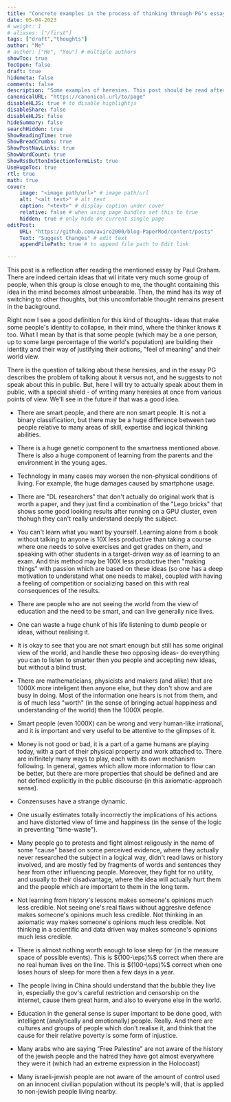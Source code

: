 ```yaml
---
title: "Concrete examples in the process of thinking through PG's essay "what you can't say""
date: 05-04-2023
# weight: 1
# aliases: ["/first"]
tags: ["draft","thoughts"]
author: "Me"
# author: ["Me", "You"] # multiple authors
showToc: true
TocOpen: false
draft: true
hidemeta: false
comments: false
description: "Some examples of heresies. This post should be read after reading Paul Graham's "What you can't say""
canonicalURL: "https://canonical.url/to/page"
disableHLJS: true # to disable highlightjs
disableShare: false
disableHLJS: false
hideSummary: false
searchHidden: true
ShowReadingTime: true
ShowBreadCrumbs: true
ShowPostNavLinks: true
ShowWordCount: true
ShowRssButtonInSectionTermList: true
UseHugoToc: true
rtl: true
math: true
cover:
    image: "<image path/url>" # image path/url
    alt: "<alt text>" # alt text
    caption: "<text>" # display caption under cover
    relative: false # when using page bundles set this to true
    hidden: true # only hide on current single page
editPost:
    URL: "https://github.com/aviro2000/blog-PaperMod/content/posts"
    Text: "Suggest Changes" # edit text
    appendFilePath: true # to append file path to Edit link

---
```


This post is a reflection after reading the mentioned essay by Paul Graham.
There are indeed certain ideas that wil iritate very much some group of people, when this group is close enough to me, the thought containing this idea in the mind becomes almost unbearable. Then, the mind has its way of switching to other thoughts, but this uncomfortable thought remains present in the background.

Right now I see a good definition for this kind of thoughts- ideas that make some people's identity to collapse, in their mind, where the thinker knows it too. What I mean by that is that some people (which may be a one person, up to some large percentage of the world's population) are building their identity and their way of justifying their actions, "feel of meaning" and their world view.

There is the question of talking about these heresies, and in the essay PG describes the problem of talking about it versus not, and he suggests to not speak about this in public. But, here I will try to actually speak about them in public, with a special shield - of writing many heresies at once from various points of view. We'll see in the future if that was a good idea.

- There are smart people, and there are non smart people. It is not a binary classification, but there may be a huge difference between two people relative to many areas of skill, expertise and logical thinking abilities.
- There is a huge genetic component to the smartness mentioned above. There is also a huge component of learning from the parents and the environment in the young ages.
- Technology in many cases may worsen the non-physical conditions of living. For example, the huge damages caused by smartphone usage.
- There are "DL researchers" that don't actually do original work that is worth a paper, and they just find a combination of the "Lego bricks" that shows some good looking results after running on a GPU cluster, even thohugh they can't really understand deeply the subject. 
- You can't learn what you want by yourself. Learning alone from a book without talking to anyone is 10X less productive than taking a course where one needs to solve exercises and get grades on them, and speaking with other students in a target-driven way as of learning to an exam. And this method may be 100X less productive then "making things" with passion which are based on these ideas (so one has a deep motivation to understand what one needs to make), coupled with having a feeling of competition or socializing based on this with real consequences of the results.
- There are people who are not seeing the world from the view of education and the need to be smart, and can live generally nice lives.
- One can waste a huge chunk of his life listening to dumb people or ideas, without realising it.
- It is okay to see that you are not smart enough but still has some original view of the world, and handle these two opposing ideas- do everything you can to listen to smarter then you people and accepting new ideas, but without a blind trust.
- There are mathematicians, physicists and makers (and alike) that are 1000X more inteligent then anyone else, but they don't show and are busy in doing. Most of the information one hears is not from them, and is of much less "worth" (in the sense of bringing actual happiness and understanding of the world) then the 1000X people.
- Smart people (even 1000X) can be wrong and very human-like irrational, and it is important and very useful to be attentive to the glimpses of it.
- Money is not good or bad, it is a part of a game humans are playing today, with a part of their physical property and work attached to. There are inifinitely many ways to play, each with its own mechanism following. In general, games which allow more information to flow can be better, but there are more properties that should be defined and are not defined explicitly in the public discourse (in this axiomatic-approach sense).
- Conzensuses have a strange dynamic.
- One usually estimates totally incorrectly the implications of his actions and have distorted view of time and happiness (in the sense of the logic in preventing "time-waste").
- Many people go to protests and fight almost religously in the name of some "cause" based on some perceived evidence, where they actually never researched the subject in a logical way, didn't read laws or history involved, and are mostly fed by fragments of words and sentences they hear from other influencing people. Moreover, they fight for no utility, and usually to their disadvantage, where the idea will actually hurt them and the people which are important to them in the long term.
- Not learning from history's lessons makes someone's opinions much less credible. Not seeing one's real flaws without aggresive defence makes someone's opinions much less credible. Not thinking in an axiomatic way makes someone's opinions much less credible. Not thinking in a scientific and data driven way makes someone's opinions much less credible.
- There is almost nothing worth enough to lose sleep for (in the measure space of possible events). This is $(100-\eps)%$ correct when there are no real human lives on the line. This is $(100-\eps)%$ correct when one loses hours of sleep for more then a few days in a year.

- The people living in China should understand that the bubble they live in, especially the gov's careful restriction and censorship on the internet, cause them great harm, and also to everyone else in the world.
- Education in the general sense is super important to be done good, with intelligent (analytically and emotionally) people. Really. And there are cultures and groups of people which don't realise it, and think that the cause for their relative poverty is some form of injustice.
- Many arabs who are saying "Free Palestine" are not aware of the history of the jewish people and the hatred they have got almost everywhere they were it (which had an extreme expression in the Holocoast)
- Many israeli-jewish people are not aware of the amount of control used on an innocent civilian population without its people's will, that is applied to non-jewish people living nearby.